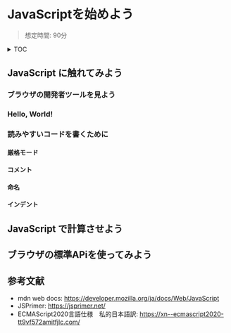 # JavaScriptを始めよう

> 想定時間: 90分

<details>
  <summary>TOC</summary>

  1. JavaScript に触れてみよう
     1. ブラウザの開発者ツールを見よう
     2. Hello, World!
     3. 読みやすいコードを書くために
        1. 厳格モード
        2. コメント
        3. 命名
        4. インデント
  2. JavaScript で計算させよう
     1. 四則演算
     2. その他の算術演算
     3. 計算をひとまとめにする
  3. 条件によって処理を変えよう
     1. if文
     2. 三項演算子
  4. 繰り返し処理をさせよう
     1. for文
     2. `Array.prototype.forEach()`
  5. 非同期処理を使おう
     1. `Promise`/`then()`
     2. `async`/`await`
  6. ブラウザの標準APIを使ってみよう
     1. ファイルAPI
     2. 位置情報API
  7. コードをまとめてわかりやすくしよう
     1. 関数
     2. オブジェクト
     3. クラス
</details>

## JavaScript に触れてみよう
### ブラウザの開発者ツールを見よう

### Hello, World!

### 読みやすいコードを書くために

#### 厳格モード

#### コメント

#### 命名

#### インデント

## JavaScript で計算させよう


## ブラウザの標準APiを使ってみよう


## 参考文献
- mdn web docs: https://developer.mozilla.org/ja/docs/Web/JavaScript
- JSPrimer: https://jsprimer.net/
- ECMAScript2020言語仕様　私的日本語訳: https://xn--ecmascript2020-tt9vf572amitfjlc.com/